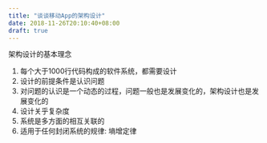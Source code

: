 ```yaml
---
title: "谈谈移动App的架构设计"
date: 2018-11-26T20:10:40+08:00
draft: true
---
```


架构设计的基本理念
1. 每个大于1000行代码构成的软件系统，都需要设计
2. 设计的前提条件是认识问题
3. 对问题的认识是一个动态的过程，问题一般也是发展变化的，架构设计也是发展变化的
4. 设计关乎复杂度
5. 系统是多方面的相互关联的
6. 适用于任何封闭系统的规律: 墒增定律